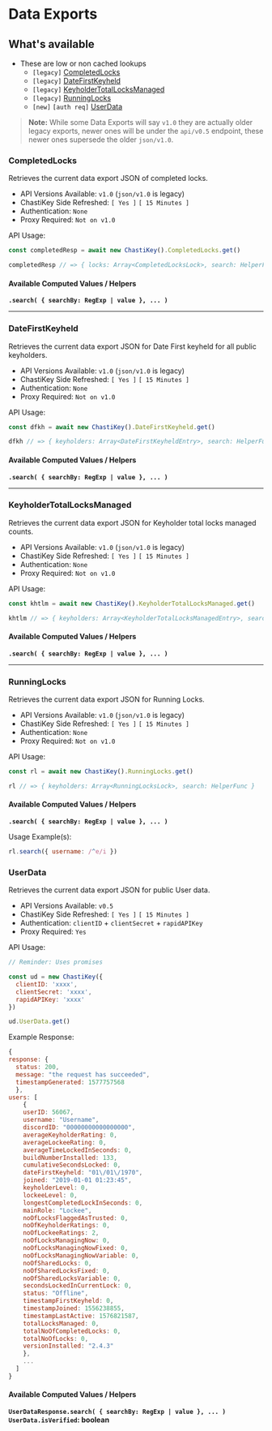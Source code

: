 # Data Exports

## What's available

- These are low or non cached lookups
  - `[legacy]` [CompletedLocks](#completedlocks)
  - `[legacy]` [DateFirstKeyheld](#datefirstkeyheld)
  - `[legacy]` [KeyholderTotalLocksManaged](#keyholdertotallocksmanaged)
  - `[legacy]` [RunningLocks](#runninglocks)
  - `[new]` `[auth req]` [UserData](#userdata)

> **Note:** While some Data Exports will say `v1.0` they are actually older legacy exports, newer ones will be under the `api/v0.5` endpoint, these newer ones supersede the older `json/v1.0`.

### CompletedLocks

Retrieves the current data export JSON of completed locks.

- API Versions Available: `v1.0` (`json/v1.0` is legacy)
- ChastiKey Side Refreshed: `[ Yes ]` `[ 15 Minutes ]`
- Authentication: `None`
- Proxy Required: `Not on v1.0`

API Usage:

```ts
const completedResp = await new ChastiKey().CompletedLocks.get()

completedResp // => { locks: Array<CompletedLocksLock>, search: HelperFunc }
```

#### Available Computed Values / Helpers

**`.search( { searchBy: RegExp | value }, ... )`**

---

### DateFirstKeyheld

Retrieves the current data export JSON for Date First keyheld for all public keyholders.

- API Versions Available: `v1.0` (`json/v1.0` is legacy)
- ChastiKey Side Refreshed: `[ Yes ]` `[ 15 Minutes ]`
- Authentication: `None`
- Proxy Required: `Not on v1.0`

API Usage:

```ts
const dfkh = await new ChastiKey().DateFirstKeyheld.get()

dfkh // => { keyholders: Array<DateFirstKeyheldEntry>, search: HelperFunc }
```

#### Available Computed Values / Helpers

**`.search( { searchBy: RegExp | value }, ... )`**

---

### KeyholderTotalLocksManaged

Retrieves the current data export JSON for Keyholder total locks managed counts.

- API Versions Available: `v1.0` (`json/v1.0` is legacy)
- ChastiKey Side Refreshed: `[ Yes ]` `[ 15 Minutes ]`
- Authentication: `None`
- Proxy Required: `Not on v1.0`

API Usage:

```ts
const khtlm = await new ChastiKey().KeyholderTotalLocksManaged.get()

khtlm // => { keyholders: Array<KeyholderTotalLocksManagedEntry>, search: HelperFunc }
```

#### Available Computed Values / Helpers

**`.search( { searchBy: RegExp | value }, ... )`**

---

### RunningLocks

Retrieves the current data export JSON for Running Locks.

- API Versions Available: `v1.0` (`json/v1.0` is legacy)
- ChastiKey Side Refreshed: `[ Yes ]` `[ 15 Minutes ]`
- Authentication: `None`
- Proxy Required: `Not on v1.0`

API Usage:

```js
const rl = await new ChastiKey().RunningLocks.get()

rl // => { keyholders: Array<RunningLocksLock>, search: HelperFunc }
```

#### Available Computed Values / Helpers

**`.search( { searchBy: RegExp | value }, ... )`**

Usage Example(s):

```js
rl.search({ username: /^e/i })
```

### UserData

Retrieves the current data export JSON for public User data.

- API Versions Available: `v0.5`
- ChastiKey Side Refreshed: `[ Yes ]` `[ 15 Minutes ]`
- Authentication: `clientID` + `clientSecret` + `rapidAPIKey`
- Proxy Required: `Yes`

API Usage:

```js
// Reminder: Uses promises

const ud = new ChastiKey({
  clientID: 'xxxx',
  clientSecret: 'xxxx',
  rapidAPIKey: 'xxxx'
})

ud.UserData.get()
```

Example Response:

```js
{
response: {
  status: 200,
  message: "the request has succeeded",
  timestampGenerated: 1577757568
  },
users: [
    {
    userID: 56067,
    username: "Username",
    discordID: "00000000000000000",
    averageKeyholderRating: 0,
    averageLockeeRating: 0,
    averageTimeLockedInSeconds: 0,
    buildNumberInstalled: 133,
    cumulativeSecondsLocked: 0,
    dateFirstKeyheld: "01\/01\/1970",
    joined: "2019-01-01 01:23:45",
    keyholderLevel: 0,
    lockeeLevel: 0,
    longestCompletedLockInSeconds: 0,
    mainRole: "Lockee",
    noOfLocksFlaggedAsTrusted: 0,
    noOfKeyholderRatings: 0,
    noOfLockeeRatings: 2,
    noOfLocksManagingNow: 0,
    noOfLocksManagingNowFixed: 0,
    noOfLocksManagingNowVariable: 0,
    noOfSharedLocks: 0,
    noOfSharedLocksFixed: 0,
    noOfSharedLocksVariable: 0,
    secondsLockedInCurrentLock: 0,
    status: "Offline",
    timestampFirstKeyheld: 0,
    timestampJoined: 1556238855,
    timestampLastActive: 1576821587,
    totalLocksManaged: 0,
    totalNoOfCompletedLocks: 0,
    totalNoOfLocks: 0,
    versionInstalled: "2.4.3"
    },
    ...
  ]
}
```

#### Available Computed Values / Helpers

**`UserDataResponse.search( { searchBy: RegExp | value }, ... )`**
**`UserData.isVerified`: boolean**
